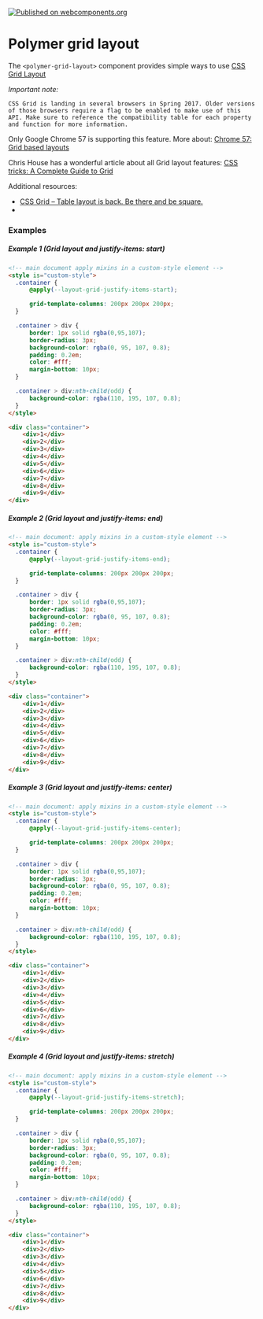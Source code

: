 [![Published on webcomponents.org](https://img.shields.io/badge/webcomponents.org-published-blue.svg)](https://www.webcomponents.org/element/dimitardanailov/polymer-grid-layout)

# Polymer grid layout

The `<polymer-grid-layout>` component provides simple ways to use [CSS Grid Layout](https://developer.mozilla.org/en-US/docs/Web/CSS/CSS_Grid_Layout)

*Important note:*

```
CSS Grid is landing in several browsers in Spring 2017. Older versions of those browsers require a flag to be enabled to make use of this API. Make sure to reference the compatibility table for each property and function for more information.
```

Only Google Chrome 57 is supporting this feature. More about: [Chrome 57: Grid based layouts](https://www.youtube.com/watch?v=57Scec2XPd0)

Chris House has a wonderful article about all Grid layout features: [CSS tricks: A Complete Guide to Grid](https://css-tricks.com/snippets/css/complete-guide-grid/)

Additional resources:
- [CSS Grid – Table layout is back. Be there and be square.](https://developers.google.com/web/updates/2017/01/css-grid)
- []()

### Examples

##### Example 1 (Grid layout and justify-items: start)

<!---
```
<custom-element-demo>
  <template>
    <script src="../webcomponentsjs/webcomponents-lite.js"></script>
    <link rel="import" href="polymer-grid-layout.html">

    <next-code-block></next-code-block>

  </template>
</custom-element-demo>
```
-->

```html
<!-- main document apply mixins in a custom-style element -->
<style is="custom-style">
  .container {
      @apply(--layout-grid-justify-items-start);

      grid-template-columns: 200px 200px 200px;
  }

  .container > div {
      border: 1px solid rgba(0,95,107);
      border-radius: 3px;
      background-color: rgba(0, 95, 107, 0.8);
      padding: 0.2em;
      color: #fff;
      margin-bottom: 10px;
  }

  .container > div:nth-child(odd) {
      background-color: rgba(110, 195, 107, 0.8);
  }
</style>

<div class="container">
    <div>1</div>
    <div>2</div>
    <div>3</div>
    <div>4</div>
    <div>5</div>
    <div>6</div>
    <div>7</div>
    <div>8</div>
    <div>9</div>
</div>
```

##### Example 2 (Grid layout and justify-items: end)

<!---
```
<custom-element-demo>
  <template>
    <script src="../webcomponentsjs/webcomponents-lite.js"></script>
    <link rel="import" href="polymer-grid-layout.html">

    <next-code-block></next-code-block>

  </template>
</custom-element-demo>
```
-->

```html
<!-- main document: apply mixins in a custom-style element -->
<style is="custom-style">
  .container {
      @apply(--layout-grid-justify-items-end);

      grid-template-columns: 200px 200px 200px;
  }

  .container > div {
      border: 1px solid rgba(0,95,107);
      border-radius: 3px;
      background-color: rgba(0, 95, 107, 0.8);
      padding: 0.2em;
      color: #fff;
      margin-bottom: 10px;
  }

  .container > div:nth-child(odd) {
      background-color: rgba(110, 195, 107, 0.8);
  }
</style>

<div class="container">
    <div>1</div>
    <div>2</div>
    <div>3</div>
    <div>4</div>
    <div>5</div>
    <div>6</div>
    <div>7</div>
    <div>8</div>
    <div>9</div>
</div>
```

##### Example 3 (Grid layout and justify-items: center)

<!---
```
<custom-element-demo>
  <template>
    <script src="../webcomponentsjs/webcomponents-lite.js"></script>
    <link rel="import" href="polymer-grid-layout.html">

    <next-code-block></next-code-block>

  </template>
</custom-element-demo>
```
-->

```html
<!-- main document: apply mixins in a custom-style element -->
<style is="custom-style">
  .container {
      @apply(--layout-grid-justify-items-center);

      grid-template-columns: 200px 200px 200px;
  }

  .container > div {
      border: 1px solid rgba(0,95,107);
      border-radius: 3px;
      background-color: rgba(0, 95, 107, 0.8);
      padding: 0.2em;
      color: #fff;
      margin-bottom: 10px;
  }

  .container > div:nth-child(odd) {
      background-color: rgba(110, 195, 107, 0.8);
  }
</style>

<div class="container">
    <div>1</div>
    <div>2</div>
    <div>3</div>
    <div>4</div>
    <div>5</div>
    <div>6</div>
    <div>7</div>
    <div>8</div>
    <div>9</div>
</div>
```

##### Example 4 (Grid layout and justify-items: stretch)

<!---
```
<custom-element-demo>
  <template>
    <script src="../webcomponentsjs/webcomponents-lite.js"></script>
    <link rel="import" href="polymer-grid-layout.html">

    <next-code-block></next-code-block>

  </template>
</custom-element-demo>
```
-->

```html
<!-- main document: apply mixins in a custom-style element -->
<style is="custom-style">
  .container {
      @apply(--layout-grid-justify-items-stretch);

      grid-template-columns: 200px 200px 200px;
  }

  .container > div {
      border: 1px solid rgba(0,95,107);
      border-radius: 3px;
      background-color: rgba(0, 95, 107, 0.8);
      padding: 0.2em;
      color: #fff;
      margin-bottom: 10px;
  }

  .container > div:nth-child(odd) {
      background-color: rgba(110, 195, 107, 0.8);
  }
</style>

<div class="container">
    <div>1</div>
    <div>2</div>
    <div>3</div>
    <div>4</div>
    <div>5</div>
    <div>6</div>
    <div>7</div>
    <div>8</div>
    <div>9</div>
</div>
```

